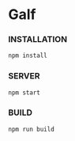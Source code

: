 # Galf

### INSTALLATION

```bash
npm install
```

### SERVER

```bash
npm start
```

### BUILD

```bash
npm run build
```

